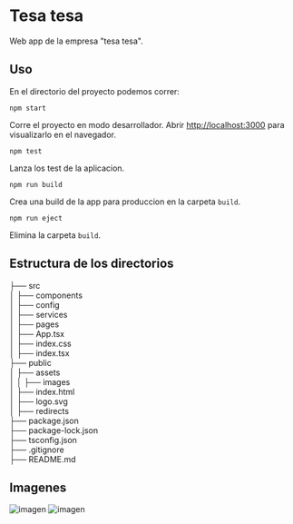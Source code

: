 # Tesa tesa

Web app de la empresa "tesa tesa".

## Uso

En el directorio del proyecto podemos correr:

    npm start

Corre el proyecto en modo desarrollador.
Abrir [http://localhost:3000](http://localhost:3000) para visualizarlo en el navegador.

    npm test

Lanza los test de la aplicacion.

    npm run build

Crea una build de la app para produccion en la carpeta `build`.

    npm run eject

Elimina la carpeta `build`.

## Estructura de los directorios

├── src\
│   ├── components\
│   ├── config\
│   ├── services\
│   ├── pages\
│   ├── App.tsx\
│   ├── index.css\
│   ├── index.tsx\
├── public\
│   ├── assets\
│   │   ├── images\
│   ├── index.html\
│   ├── logo.svg\
│   ├── redirects\
├── package.json\
├── package-lock.json\
├── tsconfig.json\
├── .gitignore\
├── README.md

## Imagenes

![imagen](https://github.com/felipendelicia/tesa-tesa/assets/84806140/95de4486-f848-464b-9bfe-07e4d0ef2a72)
![imagen](https://github.com/felipendelicia/tesa-tesa/assets/84806140/a315b0d9-d380-4069-9552-f546a8783bcf)


